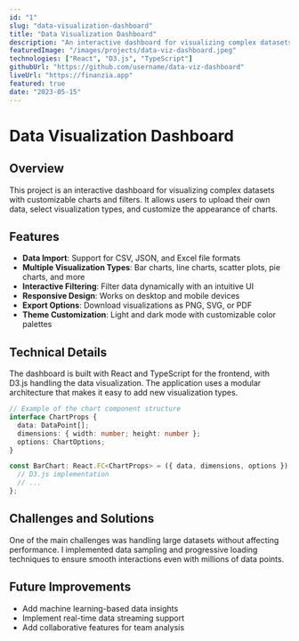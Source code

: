 ```yaml
---
id: "1"
slug: "data-visualization-dashboard"
title: "Data Visualization Dashboard"
description: "An interactive dashboard for visualizing complex datasets with customizable charts and filters."
featuredImage: "/images/projects/data-viz-dashboard.jpeg"
technologies: ["React", "D3.js", "TypeScript"]
githubUrl: "https://github.com/username/data-viz-dashboard"
liveUrl: "https://finanzia.app"
featured: true
date: "2023-05-15"
---
```


# Data Visualization Dashboard

## Overview

This project is an interactive dashboard for visualizing complex datasets with customizable charts and filters. It allows users to upload their own data, select visualization types, and customize the appearance of charts.

## Features

- **Data Import**: Support for CSV, JSON, and Excel file formats
- **Multiple Visualization Types**: Bar charts, line charts, scatter plots, pie charts, and more
- **Interactive Filtering**: Filter data dynamically with an intuitive UI
- **Responsive Design**: Works on desktop and mobile devices
- **Export Options**: Download visualizations as PNG, SVG, or PDF
- **Theme Customization**: Light and dark mode with customizable color palettes

## Technical Details

The dashboard is built with React and TypeScript for the frontend, with D3.js handling the data visualization. The application uses a modular architecture that makes it easy to add new visualization types.

```typescript
// Example of the chart component structure
interface ChartProps {
  data: DataPoint[];
  dimensions: { width: number; height: number };
  options: ChartOptions;
}

const BarChart: React.FC<ChartProps> = ({ data, dimensions, options }) => {
  // D3.js implementation
  // ...
};
```

## Challenges and Solutions

One of the main challenges was handling large datasets without affecting performance. I implemented data sampling and progressive loading techniques to ensure smooth interactions even with millions of data points.

## Future Improvements

- Add machine learning-based data insights
- Implement real-time data streaming support
- Add collaborative features for team analysis
